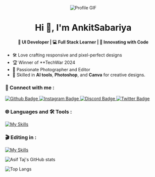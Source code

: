 <div align="center">
     <img src="https://raw.githubusercontent.com/AnkitSabariya/AnkitSabariya/main/ok.gif" alt="Profile GIF"> 
</div>
 <h1 align="center">Hi 👋, I'm AnkitSabariya</h1>
 <h4 align="center" >🎨 UI Developer | 💻 Full Stack Learner | 🚀 Innovating with Code</h4>

- 🛠️ Love crafting responsive and pixel-perfect designs  
- 🏆 Winner of **TechWar 2024
- 📸 Passionate Photographer and Editor
- 🎯 Skilled in **AI tools**, **Photoshop**, and **Canva** for creative designs.
  
  
### 💬 Connect with me :
<div id="badges">
  <a href="https://github.com/AnkitSabariya" target="_blank">
    <img src="https://img.shields.io/badge/Github-white?style=for-the-badge&logo=Github&logoColor=black" alt="Github Badge"/>
  </a>
  <a href="https://www.instagram.com/ankit_.612/" target="_blank">
    <img src="https://img.shields.io/badge/Instagram-purple?style=for-the-badge&logo=instagram&logoColor=white" alt="Instagram Badge"/>
  </a>
  <a href="https://discord.com/channels/641298911377621012/641298912832913429" target="_blank">
    <img src="https://img.shields.io/badge/discord-5865F2?style=for-the-badge&logo=discord&logoColor=white" alt="Discord Badge"/>
  </a>
  <a href="https://twitter.com/AnkitSabariya" target="_blank">
    <img src="https://img.shields.io/badge/Twitter-blue?style=for-the-badge&logo=twitter&logoColor=white" alt="Twitter Badge"/>
  </a>
</div>



### 🌐 Languages and 🛠️ Tools :
[![My Skills](https://skillicons.dev/icons?i=html,css,bootstrap,tailwind,sass,github,git,c&perline=5)](https://skillicons.dev)

### 🎬  Editing in :
[![My Skills](https://skillicons.dev/icons?i=pr,ps&perline=5)](https://skillicons.dev)

![Asif Taj's GitHub stats](https://github-readme-stats.vercel.app/api?username=AnkitSabariya&show_icons=true&theme=dark)

![Top Langs](https://github-readme-stats.vercel.app/api/top-langs/?username=AnkitSabariya&theme=dark)



